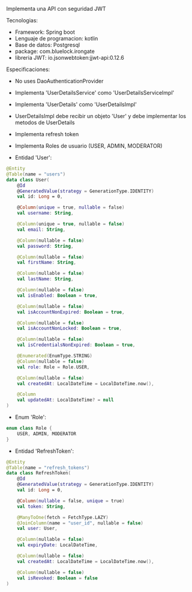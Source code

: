 Implementa una API con seguridad JWT

Tecnologias:

- Framework: Spring boot
- Lenguaje de programacion: kotlin
- Base de datos: Postgresql
- package: com.bluelock.irongate
- libreria JWT: io.jsonwebtoken:jjwt-api:0.12.6

Especificaciones:

- No uses DaoAuthenticationProvider
- Implementa 'UserDetailsService' como 'UserDetailsServiceImpl'
- Implementa 'UserDetails' como 'UserDetailsImpl'
- UserDetailsImpl debe recibir un objeto 'User' y debe implementar los metodos de UserDetails
- Implementa refresh token
- Implementa Roles de usuario (USER, ADMIN, MODERATOR)

- Entidad 'User':
```kotlin
@Entity
@Table(name = "users")
data class User(
    @Id
    @GeneratedValue(strategy = GenerationType.IDENTITY)
    val id: Long = 0,

    @Column(unique = true, nullable = false)
    val username: String,

    @Column(unique = true, nullable = false)
    val email: String,

    @Column(nullable = false)
    val password: String,

    @Column(nullable = false)
    val firstName: String,

    @Column(nullable = false)
    val lastName: String,

    @Column(nullable = false)
    val isEnabled: Boolean = true,

    @Column(nullable = false)
    val isAccountNonExpired: Boolean = true,

    @Column(nullable = false)
    val isAccountNonLocked: Boolean = true,

    @Column(nullable = false)
    val isCredentialsNonExpired: Boolean = true,

    @Enumerated(EnumType.STRING)
    @Column(nullable = false)
    val role: Role = Role.USER,

    @Column(nullable = false)
    val createdAt: LocalDateTime = LocalDateTime.now(),

    @Column
    val updatedAt: LocalDateTime? = null
)
```

- Enum 'Role':
```kotlin
enum class Role {
    USER, ADMIN, MODERATOR
}
```

- Entidad 'RefreshToken':
```kotlin
@Entity
@Table(name = "refresh_tokens")
data class RefreshToken(
    @Id
    @GeneratedValue(strategy = GenerationType.IDENTITY)
    val id: Long = 0,

    @Column(nullable = false, unique = true)
    val token: String,

    @ManyToOne(fetch = FetchType.LAZY)
    @JoinColumn(name = "user_id", nullable = false)
    val user: User,

    @Column(nullable = false)
    val expiryDate: LocalDateTime,

    @Column(nullable = false)
    val createdAt: LocalDateTime = LocalDateTime.now(),

    @Column(nullable = false)
    val isRevoked: Boolean = false
)
```

